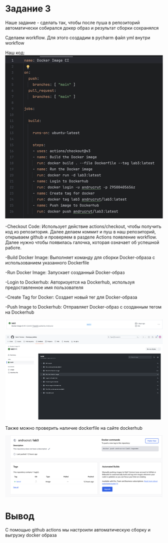 
# Задание 3
Наше задание - сделать так, чтобы после пуша в репозиторий автоматически собирался докер образ и результат сборки сохранялся

Сделаем workflow. Для этого создадим в pycharm файл yml внутри workflow

Наш код:
![Image alt](https://github.com/Satori-Tamaba/Parovyye_kotlety/blob/main/Лабораторная%203/img/img-1.png)

-Checkout Code:
Использует действие actions/checkout, чтобы получить код из репозитория.
Далее делаем коммит и пуш в наш репозиторий, открываем github и проверяем в разделе Actions появление workflow. Далее нужно чтобы появилась галочка, которая означает об успешной работе.

-Build Docker Image:
Выполняет команду для сборки Docker-образа с использованием указанного Dockerfile

-Run Docker Image:
Запускает созданный Docker-образ

-Login to Dockerhub:
Авторизуется на Dockerhub, используя предоставленное имя пользователя 

-Create Tag for Docker:
Создает новый тег для Docker-образа

-Push Image to Dockerhub:
Отправляет Docker-образ с созданным тегом на Dockerhub 

![Image alt](https://github.com/Satori-Tamaba/Parovyye_kotlety/blob/main/Лабораторная%203/img/img-2.png)

![Image alt](https://github.com/Satori-Tamaba/Parovyye_kotlety/blob/main/Лабораторная%203/img/img-3.png)

Также можно проверить наличие dockerfile на сайте dockerhub

![Image alt](https://github.com/Satori-Tamaba/Parovyye_kotlety/blob/main/Лабораторная%203/img/img-4.png)

# Вывод

С помощью github actions мы настроили автоматическую сборку и выгрузку docker образа
